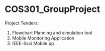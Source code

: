 # COS301_GroupProject

Project Tenders:
1. Flowchart Planning and simulation tool
2. Mobile Monitoring Application
3. IEEE-Ssci Mobile pp

